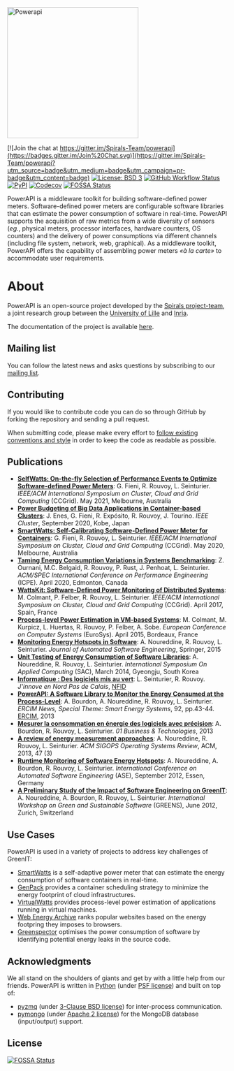 <img src="https://rawgit.com/Spirals-Team/powerapi/master/resources/logo/PowerAPI-logo.png" alt="Powerapi" width="300px">

[![Join the chat at https://gitter.im/Spirals-Team/powerapi](https://badges.gitter.im/Join%20Chat.svg)](https://gitter.im/Spirals-Team/powerapi?utm_source=badge&utm_medium=badge&utm_campaign=pr-badge&utm_content=badge)
[![License: BSD 3](https://img.shields.io/pypi/l/powerapi.svg)](https://opensource.org/licenses/BSD-3-Clause)
[![GitHub Workflow Status](https://img.shields.io/github/actions/workflow/status/powerapi-ng/powerapi/build.yml)](https://github.com/powerapi-ng/powerapi/actions/workflows/build.yml)
[![PyPI](https://img.shields.io/pypi/v/powerapi)](https://pypi.org/project/powerapi/)
[![Codecov](https://codecov.io/gh/powerapi-ng/powerapi/branch/master/graph/badge.svg)](https://codecov.io/gh/powerapi-ng/powerapi)
[![FOSSA Status](https://app.fossa.com/api/projects/git%2Bgithub.com%2Fpowerapi-ng%2Fpowerapi.svg?type=shield)](https://app.fossa.com/projects/git%2Bgithub.com%2Fpowerapi-ng%2Fpowerapi?ref=badge_shield)

PowerAPI is a middleware toolkit for building software-defined power meters.
Software-defined power meters are configurable software libraries that can estimate the power consumption of software in real-time.
PowerAPI supports the acquisition of raw metrics from a wide diversity of sensors (*eg.*, physical meters, processor interfaces, hardware counters, OS counters) and the delivery of power consumptions via different channels (including file system, network, web, graphical).
As a middleware toolkit, PowerAPI offers the capability of assembling power meters *«à la carte»* to accommodate user requirements.

# About

PowerAPI is an open-source project developed by the [Spirals project-team](https://team.inria.fr/spirals), a joint research group between the [University of Lille](https://www.univ-lille.fr) and [Inria](https://www.inria.fr).

The documentation of the project is available [here](http://powerapi.org).

## Mailing list
You can follow the latest news and asks questions by subscribing to our <a href="mailto:sympa@inria.fr?subject=subscribe powerapi">mailing list</a>.

## Contributing
If you would like to contribute code you can do so through GitHub by forking the repository and sending a pull request.

When submitting code, please make every effort to [follow existing conventions and style](CONTRIBUTING.md) in order to keep the code as readable as possible.

## Publications
* **[SelfWatts: On-the-fly Selection of Performance Events to Optimize Software-defined Power Meters](https://hal.inria.fr/hal-03173410)**: G. Fieni, R. Rouvoy, L. Seinturier. *IEEE/ACM International Symposium on Cluster, Cloud and Grid Computing* (CCGrid). May 2021, Melbourne, Australia
* **[Power Budgeting of Big Data Applications in Container-based Clusters](https://hal.inria.fr/hal-02904300)**: J. Enes, G. Fieni, R. Expósito, R. Rouvoy, J. Tourino. *IEEE Cluster*, September 2020, Kobe, Japan
* **[SmartWatts: Self-Calibrating Software-Defined Power Meter for Containers](https://hal.inria.fr/hal-02470128)**: G. Fieni, R. Rouvoy, L. Seinturier. *IEEE/ACM International Symposium on Cluster, Cloud and Grid Computing* (CCGrid). May 2020, Melbourne, Australia
* **[Taming Energy Consumption Variations in Systems Benchmarking](https://hal.inria.fr/hal-02403379)**: Z. Ournani, M.C. Belgaid, R. Rouvoy, P. Rust, J. Penhoat, L. Seinturier. *ACM/SPEC International Conference on Performance Engineering* (ICPE). April 2020, Edmonton, Canada
* **[WattsKit: Software-Defined Power Monitoring of Distributed Systems](https://hal.inria.fr/hal-01439889)**: M. Colmant, P. Felber, R. Rouvoy, L. Seinturier. *IEEE/ACM International Symposium on Cluster, Cloud and Grid Computing* (CCGrid). April 2017, Spain, France
* **[Process-level Power Estimation in VM-based Systems](https://hal.inria.fr/hal-01130030)**: M. Colmant, M. Kurpicz, L. Huertas, R. Rouvoy, P. Felber, A. Sobe. *European Conference on Computer Systems* (EuroSys). April 2015, Bordeaux, France
* **[Monitoring Energy Hotspots in Software](https://hal.inria.fr/hal-01069142)**: A. Noureddine, R. Rouvoy, L. Seinturier. *Journal of Automated Software Engineering*, Springer, 2015
* **[Unit Testing of Energy Consumption of Software Libraries](https://hal.inria.fr/hal-00912613)**: A. Noureddine, R. Rouvoy, L. Seinturier. *International Symposium On Applied Computing* (SAC), March 2014, Gyeongju, South Korea
* **[Informatique : Des logiciels mis au vert](http://www.jinnove.com/Actualites/Informatique-des-logiciels-mis-au-vert)**: L. Seinturier, R. Rouvoy. *J'innove en Nord Pas de Calais*, [NFID](http://www.jinnove.com)
* **[PowerAPI: A Software Library to Monitor the Energy Consumed at the Process-Level](http://ercim-news.ercim.eu/en92/special/powerapi-a-software-library-to-monitor-the-energy-consumed-at-the-process-level)**: A. Bourdon, A. Noureddine, R. Rouvoy, L. Seinturier. *ERCIM News, Special Theme: Smart Energy Systems*, 92,  pp.43-44. [ERCIM](http://www.ercim.eu), 2013
* **[Mesurer la consommation en énergie des logiciels avec précision](http://www.lifl.fr/digitalAssets/0/807_01info_130110_16_39.pdf)**: A. Bourdon, R. Rouvoy, L. Seinturier. *01 Business & Technologies*, 2013
* **[A review of energy measurement approaches](https://hal.inria.fr/hal-00912996v2)**: A. Noureddine, R. Rouvoy, L. Seinturier. *ACM SIGOPS Operating Systems Review*, ACM, 2013, 47 (3)
* **[Runtime Monitoring of Software Energy Hotspots](https://hal.inria.fr/hal-00715331)**: A. Noureddine, A. Bourdon, R. Rouvoy, L. Seinturier. *International Conference on Automated Software Engineering* (ASE), September 2012, Essen, Germany
* **[A Preliminary Study of the Impact of Software Engineering on GreenIT](https://hal.inria.fr/hal-00681560)**: A. Noureddine, A. Bourdon, R. Rouvoy, L. Seinturier. *International Workshop on Green and Sustainable Software* (GREENS), June 2012, Zurich, Switzerland

## Use Cases
PowerAPI is used in a variety of projects to address key challenges of GreenIT:
* [SmartWatts](https://github.com/powerapi-ng/smartwatts-formula) is a self-adaptive power meter that can estimate the energy consumption of software containers in real-time.
* [GenPack](https://hal.inria.fr/hal-01403486) provides a container scheduling strategy to minimize the energy footprint of cloud infrastructures.
* [VirtualWatts](https://github.com/powerapi-ng/virtualwatts-formula) provides process-level power estimation of applications running in virtual machines.
* [Web Energy Archive](http://webenergyarchive.com) ranks popular websites based on the energy footpring they imposes to browsers.
* [Greenspector](https://greenspector.com) optimises the power consumption of software by identifying potential energy leaks in the source code.

## Acknowledgments
We all stand on the shoulders of giants and get by with a little help from our friends. PowerAPI is written in [Python](https://www.python.org/) (under [PSF license](https://docs.python.org/3/license.html)) and built on top of:
* [pyzmq](https://github.com/zeromq/pyzmq) (under [3-Clause BSD license](https://opensource.org/licenses/BSD-3-Clause)) for inter-process communication.
* [pymongo](https://github.com/mongodb/mongo-python-driver) (under [Apache 2 license](https://github.com/mongodb/mongo-python-driver/blob/master/LICENSE)) for the MongoDB database (input/output) support.


## License
[![FOSSA Status](https://app.fossa.com/api/projects/git%2Bgithub.com%2Fpowerapi-ng%2Fpowerapi.svg?type=large)](https://app.fossa.com/projects/git%2Bgithub.com%2Fpowerapi-ng%2Fpowerapi?ref=badge_large)
